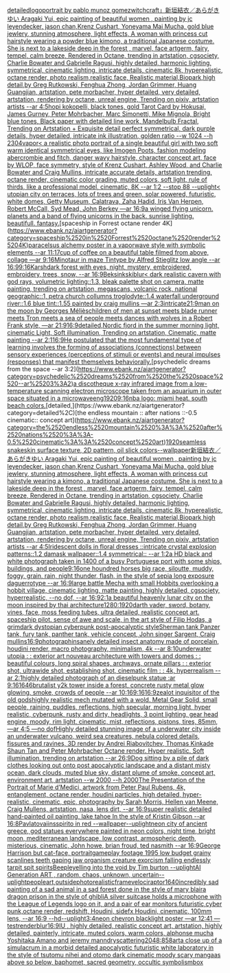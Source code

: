 [detailed](https://www.ebank.nz/aiartgenerator?category=detailed)[logo](https://www.ebank.nz/aiartgenerator?category=logo)[portrait by pablo munoz gomez](https://www.ebank.nz/aiartgenerator?category=portrait%2520by%2520pablo%2520munoz%2520gomez)[witchcraft」](https://www.ebank.nz/aiartgenerator?category=witchcraft%E3%80%8D)[新垣結衣／あらがきゆい Aragaki Yui, epic painting of beautiful women , painting by jc leyendecker, jason chan,Krenz Cushart, Yoneyama Mai Mucha, gold blue jewlery, stunning atmosphere, light effects, A woman with princess cut hairstyle wearing a powder blue kimono, a traditional Japanese costume. She is next to a lakeside deep in the forest , marvel, face artgerm, fairy, tempel, calm breeze, Rendered in Octane, trending in artstation, cgsociety, Charlie Bowater and Gabrielle Ragusi, highly detailed, harmonic lighting, symmetrical, cinematic lighting, intricate details, cinematic 8k, hyperealistic, octane render, photo realism,realistic face, Realistic material,Biopark,high detail,by Greg Rutkowski, Fenghua Zhong, Jordan Grimmer, Huang Guangjian, artstation, pete morbacher, hyper detailed, very detailed, artstation, rendering by octane, unreal engine, Trending on pixiv, artstation artists --ar 4:5](https://www.ebank.nz/aiartgenerator?category=%E6%96%B0%E5%9E%A3%E7%B5%90%E8%A1%A3%EF%BC%8F%E3%81%82%E3%82%89%E3%81%8C%E3%81%8D%E3%82%86%E3%81%84%2520Aragaki%2520Yui%2C%2520epic%2520painting%2520of%2520beautiful%2520women%2520%2C%2520painting%2520by%2520jc%2520leyendecker%2C%2520jason%2520chan%2CKrenz%2520Cushart%2C%2520Yoneyama%2520Mai%2520Mucha%2C%2520gold%2520blue%2520jewlery%2C%2520stunning%2520atmosphere%2C%2520light%2520effects%2C%2520A%2520woman%2520with%2520princess%2520cut%2520hairstyle%2520wearing%2520a%2520powder%2520blue%2520kimono%2C%2520a%2520traditional%2520Japanese%2520costume.%2520She%2520is%2520next%2520to%2520a%2520lakeside%2520deep%2520in%2520the%2520forest%2520%2C%2520marvel%2C%2520face%2520artgerm%2C%2520fairy%2C%2520tempel%2C%2520calm%2520breeze%2C%2520Rendered%2520in%2520Octane%2C%2520trending%2520in%2520artstation%2C%2520cgsociety%2C%2520Charlie%2520Bowater%2520and%2520Gabrielle%2520Ragusi%2C%2520highly%2520detailed%2C%2520harmonic%2520lighting%2C%2520symmetrical%2C%2520cinematic%2520lighting%2C%2520intricate%2520details%2C%2520cinematic%25208k%2C%2520hyperealistic%2C%2520octane%2520render%2C%2520photo%2520realism%2Crealistic%2520face%2C%2520Realistic%2520material%2CBiopark%2Chigh%2520detail%2Cby%2520Greg%2520Rutkowski%2C%2520Fenghua%2520Zhong%2C%2520Jordan%2520Grimmer%2C%2520Huang%2520Guangjian%2C%2520artstation%2C%2520pete%2520morbacher%2C%2520hyper%2520detailed%2C%2520very%2520detailed%2C%2520artstation%2C%2520rendering%2520by%2520octane%2C%2520unreal%2520engine%2C%2520Trending%2520on%2520pixiv%2C%2520artstation%2520artists%2520--ar%25204%3A5)[hopi kokopelli, black tones, gold Tarot Card by Hokusai, James Gurney, Peter Mohrbacher, Marc Simonetti, Mike Mignola, Bright blue tones, Black paper with detailed line work, Mandelbulb Fractal, Trending on Artstation + Exquisite detail perfect symmetrical, dark purple details, hyper detailed, intricate ink illustration, golden ratio  --w 1024  --h 2304](https://www.ebank.nz/aiartgenerator?category=hopi%2520kokopelli%2C%2520black%2520tones%2C%2520gold%2520Tarot%2520Card%2520by%2520Hokusai%2C%2520James%2520Gurney%2C%2520Peter%2520Mohrbacher%2C%2520Marc%2520Simonetti%2C%2520Mike%2520Mignola%2C%2520Bright%2520blue%2520tones%2C%2520Black%2520paper%2520with%2520detailed%2520line%2520work%2C%2520Mandelbulb%2520Fractal%2C%2520Trending%2520on%2520Artstation%2520%2B%2520Exquisite%2520detail%2520perfect%2520symmetrical%2C%2520dark%2520purple%2520details%2C%2520hyper%2520detailed%2C%2520intricate%2520ink%2520illustration%2C%2520golden%2520ratio%2520%2520--w%25201024%2520%2520--h%25202304)[vapor](https://www.ebank.nz/aiartgenerator?category=vapor)[< a realistic photo portrait of a single beautiful girl with two soft warm identical symmetrical eyes, like Imogen Poots, fashion modeling abercrombie and fitch, danger wavy hairstyle, character concept art, face by WLOP, face symmetry, style of Krenz Cushart, Ashley Wood, and Charlie Bowater and Craig Mullins, intricate accurate details, artstation trending, octane render, cinematic color grading, muted colors, soft light, rule of thirds, like a professional model, cinematic, 8K --ar 1:2 --stop 88 --uplight](https://www.ebank.nz/aiartgenerator?category=%3C%2520a%2520realistic%2520photo%2520portrait%2520of%2520a%2520single%2520beautiful%2520girl%2520with%2520two%2520soft%2520warm%2520identical%2520symmetrical%2520eyes%2C%2520like%2520Imogen%2520Poots%2C%2520fashion%2520modeling%2520abercrombie%2520and%2520fitch%2C%2520danger%2520wavy%2520hairstyle%2C%2520character%2520concept%2520art%2C%2520face%2520by%2520WLOP%2C%2520face%2520symmetry%2C%2520style%2520of%2520Krenz%2520Cushart%2C%2520Ashley%2520Wood%2C%2520and%2520Charlie%2520Bowater%2520and%2520Craig%2520Mullins%2C%2520intricate%2520accurate%2520details%2C%2520artstation%2520trending%2C%2520octane%2520render%2C%2520cinematic%2520color%2520grading%2C%2520muted%2520colors%2C%2520soft%2520light%2C%2520rule%2520of%2520thirds%2C%2520like%2520a%2520professional%2520model%2C%2520cinematic%2C%25208K%2520--ar%25201%3A2%2520--stop%252088%2520--uplight)[< utopian city on terraces, lots of trees and green, solar powered, futuristic, white domes, Getty Museum, Calatrava, Zaha Hadid, Iris Van Herpen, Robert McCall, Syd Mead, John Berkey —ar 16:9](https://www.ebank.nz/aiartgenerator?category=%3C%2520utopian%2520city%2520on%2520terraces%2C%2520lots%2520of%2520trees%2520and%2520green%2C%2520solar%2520powered%2C%2520futuristic%2C%2520white%2520domes%2C%2520Getty%2520Museum%2C%2520Calatrava%2C%2520Zaha%2520Hadid%2C%2520Iris%2520Van%2520Herpen%2C%2520Robert%2520McCall%2C%2520Syd%2520Mead%2C%2520John%2520Berkey%2520%E2%80%94ar%252016%3A9)[a winged flying unicorn. planets and a band of flying unicorns in the back. sunrise lighting. beautifull. fantasy.](https://www.ebank.nz/aiartgenerator?category=a%2520winged%2520flying%2520unicorn.%2520planets%2520and%2520a%2520band%2520of%2520flying%2520unicorns%2520in%2520the%2520back.%2520sunrise%2520lighting.%2520beautifull.%2520fantasy.)[spaceship in Forrest octane render 4K](https://www.ebank.nz/aiartgenerator?category=spaceship%2520in%2520Forrest%2520octane%2520render%25204K)[paracelsus alchemy poster in a vaporwave style with symbolic elements --ar 11:17](https://www.ebank.nz/aiartgenerator?category=paracelsus%2520alchemy%2520poster%2520in%2520a%2520vaporwave%2520style%2520with%2520symbolic%2520elements%2520--ar%252011%3A17)[cup of coffee on a beautiful table filmed from above, collage —ar 9:16](https://www.ebank.nz/aiartgenerator?category=cup%2520of%2520coffee%2520on%2520a%2520beautiful%2520table%2520filmed%2520from%2520above%2C%2520collage%2520%E2%80%94ar%25209%3A16)[Minotaur in maze  Tintype by Alfred Stieglitz low angle --ar 16:9](https://www.ebank.nz/aiartgenerator?category=Minotaur%2520in%2520maze%2520%2520Tintype%2520by%2520Alfred%2520Stieglitz%2520low%2520angle%2520--ar%252016%3A9)[9:16](https://www.ebank.nz/aiartgenerator?category=9%3A16)[Karsh](https://www.ebank.nz/aiartgenerator?category=Karsh)[dark forest with eyes, night, mystery, embroidered, embroidery, trees, snow, --ar 16:9](https://www.ebank.nz/aiartgenerator?category=dark%2520forest%2520with%2520eyes%2C%2520night%2C%2520mystery%2C%2520embroidered%2C%2520embroidery%2C%2520trees%2C%2520snow%2C%2520--ar%252016%3A9)[Beksinkski](https://www.ebank.nz/aiartgenerator?category=Beksinkski)[blur](https://www.ebank.nz/aiartgenerator?category=blur)[< dark realistic cavern with god rays, volumetric lighting::1.3, bleak palette shot on camera, matte painting, trending on artstation, megascans, volcanic rock, national geographic::1, petra church collumns troglodyte::1.4 waterfall underground river::1.6 blue tint::1.55 painted by craig mullins —ar 2:3](https://www.ebank.nz/aiartgenerator?category=%3C%2520dark%2520realistic%2520cavern%2520with%2520god%2520rays%2C%2520volumetric%2520lighting%3A%3A1.3%2C%2520bleak%2520palette%2520shot%2520on%2520camera%2C%2520matte%2520painting%2C%2520trending%2520on%2520artstation%2C%2520megascans%2C%2520volcanic%2520rock%2C%2520national%2520geographic%3A%3A1%2C%2520petra%2520church%2520collumns%2520troglodyte%3A%3A1.4%2520waterfall%2520underground%2520river%3A%3A1.6%2520blue%2520tint%3A%3A1.55%2520painted%2520by%2520craig%2520mullins%2520%E2%80%94ar%25202%3A3)[intricate](https://www.ebank.nz/aiartgenerator?category=intricate)[21:9](https://www.ebank.nz/aiartgenerator?category=21%3A9)[man on the moon by Georges Méliès](https://www.ebank.nz/aiartgenerator?category=man%2520on%2520the%2520moon%2520by%2520Georges%2520M%C3%A9li%C3%A8s)[children of men at sunset meets blade runner meets Tron meets a sea of people meets dances with wolves in a Robert Frank style, —ar 21:9](https://www.ebank.nz/aiartgenerator?category=children%2520of%2520men%2520at%2520sunset%2520meets%2520blade%2520runner%2520meets%2520Tron%2520meets%2520a%2520sea%2520of%2520people%2520meets%2520dances%2520with%2520wolves%2520in%2520a%2520Robert%2520Frank%2520style%2C%2520%E2%80%94ar%252021%3A9)[16:9](https://www.ebank.nz/aiartgenerator?category=16%3A9)[detailed,](https://www.ebank.nz/aiartgenerator?category=detailed%2C)[Nordic fjord in the summer morning light, cinematic Light, Soft illumination, Trending on artstation, Cinematic, matte painting --ar 2:1](https://www.ebank.nz/aiartgenerator?category=Nordic%2520fjord%2520in%2520the%2520summer%2520morning%2520light%2C%2520cinematic%2520Light%2C%2520Soft%2520illumination%2C%2520Trending%2520on%2520artstation%2C%2520Cinematic%2C%2520matte%2520painting%2520--ar%25202%3A1)[16:9](https://www.ebank.nz/aiartgenerator?category=16%3A9)[He postulated that the most fundamental type of learning involves the forming of associations (connections) between sensory experiences (perceptions of stimuli or events) and neural impulses (responses) that manifest themselves behaviorally.](https://www.ebank.nz/aiartgenerator?category=He%2520postulated%2520that%2520the%2520most%2520fundamental%2520type%2520of%2520learning%2520involves%2520the%2520forming%2520of%2520associations%2520%28connections%29%2520between%2520sensory%2520experiences%2520%28perceptions%2520of%2520stimuli%2520or%2520events%29%2520and%2520neural%2520impulses%2520%28responses%29%2520that%2520manifest%2520themselves%2520behaviorally.)[psychedelic dreams from the space --ar 3:2](https://www.ebank.nz/aiartgenerator?category=psychedelic%2520dreams%2520from%2520the%2520space%2520--ar%25203%3A2)[a discotheque x-ray infrared image from a low-temperature scanning electron microscope taken from an aquarium in outer space situated in a microwave](https://www.ebank.nz/aiartgenerator?category=a%2520discotheque%2520x-ray%2520infrared%2520image%2520from%2520a%2520low-temperature%2520scanning%2520electron%2520microscope%2520taken%2520from%2520an%2520aquarium%2520in%2520outer%2520space%2520situated%2520in%2520a%2520microwave)[eng](https://www.ebank.nz/aiartgenerator?category=eng)[1920](https://www.ebank.nz/aiartgenerator?category=1920)[9:16](https://www.ebank.nz/aiartgenerator?category=9%3A16)[nba logo: miami heat. south beach colors.](https://www.ebank.nz/aiartgenerator?category=nba%2520logo%3A%2520miami%2520heat.%2520south%2520beach%2520colors.)[detailed,](https://www.ebank.nz/aiartgenerator?category=detailed%2C)[the endless mountain :: after nations ::-0.5 cinematic:: concept art](https://www.ebank.nz/aiartgenerator?category=the%2520endless%2520mountain%2520%3A%3A%2520after%2520nations%2520%3A%3A-0.5%2520cinematic%3A%3A%2520concept%2520art)[1920](https://www.ebank.nz/aiartgenerator?category=1920)[seamless snakeskin surface texture, 2D pattern, oil slick colors](https://www.ebank.nz/aiartgenerator?category=seamless%2520snakeskin%2520surface%2520texture%2C%25202D%2520pattern%2C%2520oil%2520slick%2520colors)[--wallpaper](https://www.ebank.nz/aiartgenerator?category=--wallpaper)[新垣結衣／あらがきゆい Aragaki Yui, epic painting of beautiful women , painting by jc leyendecker, jason chan,Krenz Cushart, Yoneyama Mai Mucha, gold blue jewlery, stunning atmosphere, light effects, A woman with princess cut hairstyle wearing a kimono, a traditional Japanese costume. She is next to a lakeside deep in the forest , marvel, face artgerm, fairy, tempel, calm breeze, Rendered in Octane, trending in artstation, cgsociety, Charlie Bowater and Gabrielle Ragusi, highly detailed, harmonic lighting, symmetrical, cinematic lighting, intricate details, cinematic 8k, hyperealistic, octane render, photo realism,realistic face, Realistic material,Biopark,high detail,by Greg Rutkowski, Fenghua Zhong, Jordan Grimmer, Huang Guangjian, artstation, pete morbacher, hyper detailed, very detailed, artstation, rendering by octane, unreal engine, Trending on pixiv, artstation artists --ar 4:5](https://www.ebank.nz/aiartgenerator?category=%E6%96%B0%E5%9E%A3%E7%B5%90%E8%A1%A3%EF%BC%8F%E3%81%82%E3%82%89%E3%81%8C%E3%81%8D%E3%82%86%E3%81%84%2520Aragaki%2520Yui%2C%2520epic%2520painting%2520of%2520beautiful%2520women%2520%2C%2520painting%2520by%2520jc%2520leyendecker%2C%2520jason%2520chan%2CKrenz%2520Cushart%2C%2520Yoneyama%2520Mai%2520Mucha%2C%2520gold%2520blue%2520jewlery%2C%2520stunning%2520atmosphere%2C%2520light%2520effects%2C%2520A%2520woman%2520with%2520princess%2520cut%2520hairstyle%2520wearing%2520a%2520kimono%2C%2520a%2520traditional%2520Japanese%2520costume.%2520She%2520is%2520next%2520to%2520a%2520lakeside%2520deep%2520in%2520the%2520forest%2520%2C%2520marvel%2C%2520face%2520artgerm%2C%2520fairy%2C%2520tempel%2C%2520calm%2520breeze%2C%2520Rendered%2520in%2520Octane%2C%2520trending%2520in%2520artstation%2C%2520cgsociety%2C%2520Charlie%2520Bowater%2520and%2520Gabrielle%2520Ragusi%2C%2520highly%2520detailed%2C%2520harmonic%2520lighting%2C%2520symmetrical%2C%2520cinematic%2520lighting%2C%2520intricate%2520details%2C%2520cinematic%25208k%2C%2520hyperealistic%2C%2520octane%2520render%2C%2520photo%2520realism%2Crealistic%2520face%2C%2520Realistic%2520material%2CBiopark%2Chigh%2520detail%2Cby%2520Greg%2520Rutkowski%2C%2520Fenghua%2520Zhong%2C%2520Jordan%2520Grimmer%2C%2520Huang%2520Guangjian%2C%2520artstation%2C%2520pete%2520morbacher%2C%2520hyper%2520detailed%2C%2520very%2520detailed%2C%2520artstation%2C%2520rendering%2520by%2520octane%2C%2520unreal%2520engine%2C%2520Trending%2520on%2520pixiv%2C%2520artstation%2520artists%2520--ar%25204%3A5)[Iridescent dolls in floral dresses ::intricate crystal explosion patterns::1.2 damask wallpaper::1.4 symmetrical:: --ar 1:2](https://www.ebank.nz/aiartgenerator?category=Iridescent%2520dolls%2520in%2520floral%2520dresses%2520%3A%3Aintricate%2520crystal%2520explosion%2520patterns%3A%3A1.2%2520damask%2520wallpaper%3A%3A1.4%2520symmetrical%3A%3A%2520--ar%25201%3A2)[a HD black and white photograph taken in 1400 of a busy Portuguese port with some ships, buildings, and people](https://www.ebank.nz/aiartgenerator?category=a%2520HD%2520black%2520and%2520white%2520photograph%2520taken%2520in%25201400%2520of%2520a%2520busy%2520Portuguese%2520port%2520with%2520some%2520ships%2C%2520buildings%2C%2520and%2520people)[9:16](https://www.ebank.nz/aiartgenerator?category=9%3A16)[one houndred horses big race, siloutte, muddy, foggy, grain, rain, night thunder, flash, in the style of sepia long exposure daguerrotype --ar 16:9](https://www.ebank.nz/aiartgenerator?category=one%2520houndred%2520horses%2520big%2520race%2C%2520siloutte%2C%2520muddy%2C%2520foggy%2C%2520grain%2C%2520rain%2C%2520night%2520thunder%2C%2520flash%2C%2520in%2520the%2520style%2520of%2520sepia%2520long%2520exposure%2520daguerrotype%2520--ar%252016%3A9)[large battle Mecha with small Hobbits overlooking a hobbit village, cinematic lighting, matte painting, highly detailed, cgsociety, hyperrealistic, --no dof, --ar 16:9](https://www.ebank.nz/aiartgenerator?category=large%2520battle%2520Mecha%2520with%2520small%2520Hobbits%2520overlooking%2520a%2520hobbit%2520village%2C%2520cinematic%2520lighting%2C%2520matte%2520painting%2C%2520highly%2520detailed%2C%2520cgsociety%2C%2520hyperrealistic%2C%2520--no%2520dof%2C%2520--ar%252016%3A9)[2:1](https://www.ebank.nz/aiartgenerator?category=2%3A1)[a beautiful heavenly lunar city on the moon inspired by thai architecture](https://www.ebank.nz/aiartgenerator?category=a%2520beautiful%2520heavenly%2520lunar%2520city%2520on%2520the%2520moon%2520inspired%2520by%2520thai%2520architecture)[1280:1920](https://www.ebank.nz/aiartgenerator?category=1280%3A1920)[darth vader, sword, botany, vines, face, moss feeding tubes, ultra detailed, realistic concept art. spaceship pilot. sense of awe and scale, in the art style of Filip Hodas, a grimdark dystopian cyberpunk post-apocalyptic style](https://www.ebank.nz/aiartgenerator?category=darth%2520vader%2C%2520sword%2C%2520botany%2C%2520vines%2C%2520face%2C%2520moss%2520feeding%2520tubes%2C%2520ultra%2520detailed%2C%2520realistic%2520concept%2520art.%2520spaceship%2520pilot.%2520sense%2520of%2520awe%2520and%2520scale%2C%2520in%2520the%2520art%2520style%2520of%2520Filip%2520Hodas%2C%2520a%2520grimdark%2520dystopian%2520cyberpunk%2520post-apocalyptic%2520style)[Sherman tank Panzer tank, fury tank, panther tank, vehicle concept, John singer Sargent, Craig mullins](https://www.ebank.nz/aiartgenerator?category=Sherman%2520tank%2520Panzer%2520tank%2C%2520fury%2520tank%2C%2520panther%2520tank%2C%2520vehicle%2520concept%2C%2520John%2520singer%2520Sargent%2C%2520Craig%2520mullins)[16:9](https://www.ebank.nz/aiartgenerator?category=16%3A9)[photograph](https://www.ebank.nz/aiartgenerator?category=photograph)[insanely detailed insect anatomy made of porcelain, houdini render, macro photography,  minimalism, 4k --ar 8:10](https://www.ebank.nz/aiartgenerator?category=insanely%2520detailed%2520insect%2520anatomy%2520made%2520of%2520porcelain%2C%2520houdini%2520render%2C%2520macro%2520photography%2C%2520%2520minimalism%2C%25204k%2520--ar%25208%3A10)[underwater utopia : : exterior art nouveau architecture with towers and domes : : beautiful colours, long spiral shapes, archways, ornate pillars : : exterior shot, ultrawide shot, establishing shot, cinematic film : : 4k, hyperrealism --ar 2:1](https://www.ebank.nz/aiartgenerator?category=underwater%2520utopia%2520%3A%2520%3A%2520exterior%2520art%2520nouveau%2520architecture%2520with%2520towers%2520and%2520domes%2520%3A%2520%3A%2520beautiful%2520colours%2C%2520long%2520spiral%2520shapes%2C%2520archways%2C%2520ornate%2520pillars%2520%3A%2520%3A%2520exterior%2520shot%2C%2520ultrawide%2520shot%2C%2520establishing%2520shot%2C%2520cinematic%2520film%2520%3A%2520%3A%25204k%2C%2520hyperrealism%2520--ar%25202%3A1)[highly detailed photograph of an dieselpunk statue :ar 9:16](https://www.ebank.nz/aiartgenerator?category=highly%2520detailed%2520photograph%2520of%2520an%2520dieselpunk%2520statue%2520%3Aar%25209%3A16)[1646](https://www.ebank.nz/aiartgenerator?category=1646)[brutalist y2k tower inside a forest, concrete rusty metal glow glowing, smoke, crowds of people --ar 10:16](https://www.ebank.nz/aiartgenerator?category=brutalist%2520y2k%2520tower%2520inside%2520a%2520forest%2C%2520concrete%2520rusty%2520metal%2520glow%2520glowing%2C%2520smoke%2C%2520crowds%2520of%2520people%2520--ar%252010%3A16)[9:16](https://www.ebank.nz/aiartgenerator?category=9%3A16)[16:9](https://www.ebank.nz/aiartgenerator?category=16%3A9)[zealot inquisitor of the old gods](https://www.ebank.nz/aiartgenerator?category=zealot%2520inquisitor%2520of%2520the%2520old%2520gods)[highly realistic mech mutated with a wold. Metal Gear Solid, small people, raining, puddles, reflections, high specular, morning light, hyper realistic, cyberpunk, rusty and dirty, headlights, 3 point lighting, gear head engine, moody, rim light, cinematic, mist, reflections, pistons, tires, 85mm, —ar 4:5 —no dof](https://www.ebank.nz/aiartgenerator?category=highly%2520realistic%2520mech%2520mutated%2520with%2520a%2520wold.%2520Metal%2520Gear%2520Solid%2C%2520small%2520people%2C%2520raining%2C%2520puddles%2C%2520reflections%2C%2520high%2520specular%2C%2520morning%2520light%2C%2520hyper%2520realistic%2C%2520cyberpunk%2C%2520rusty%2520and%2520dirty%2C%2520headlights%2C%25203%2520point%2520lighting%2C%2520gear%2520head%2520engine%2C%2520moody%2C%2520rim%2520light%2C%2520cinematic%2C%2520mist%2C%2520reflections%2C%2520pistons%2C%2520tires%2C%252085mm%2C%2520%E2%80%94ar%25204%3A5%2520%E2%80%94no%2520dof)[Highly detailed stunning image of a underwater city inside an underwater vulcano, weird sea creatures, nebula colored details, fissures and ravines, 3D render by Andrei Riabovitchev, Thomas Kinkade Shaun Tan and Peter Mohrbacher Octane render. Hyper realistic. Soft illumination.  trending on artstation --ar 26:9](https://www.ebank.nz/aiartgenerator?category=Highly%2520detailed%2520stunning%2520image%2520of%2520a%2520underwater%2520city%2520inside%2520an%2520underwater%2520vulcano%2C%2520weird%2520sea%2520creatures%2C%2520nebula%2520colored%2520details%2C%2520fissures%2520and%2520ravines%2C%25203D%2520render%2520by%2520Andrei%2520Riabovitchev%2C%2520Thomas%2520Kinkade%2520Shaun%2520Tan%2520and%2520Peter%2520Mohrbacher%2520Octane%2520render.%2520Hyper%2520realistic.%2520Soft%2520illumination.%2520%2520trending%2520on%2520artstation%2520--ar%252026%3A9)[Dog sitting by a pile of dark clothes looking out onto post apocalyptic landscape and a distant misty ocean, dark clouds, muted blue sky, distant plume of smoke, concept art, environment art, artstation --w 2000 --h 2000](https://www.ebank.nz/aiartgenerator?category=Dog%2520sitting%2520by%2520a%2520pile%2520of%2520dark%2520clothes%2520looking%2520out%2520onto%2520post%2520apocalyptic%2520landscape%2520and%2520a%2520distant%2520misty%2520ocean%2C%2520dark%2520clouds%2C%2520muted%2520blue%2520sky%2C%2520distant%2520plume%2520of%2520smoke%2C%2520concept%2520art%2C%2520environment%2520art%2C%2520artstation%2520--w%25202000%2520--h%25202000)[The Presentation of the Portrait of Marie d’Medici, artwork from Peter Paul Rubens, 4k, entanglement, octane render, houdini particles, high detailed, hyper-realistic, cinematic, epic, photography by Sarah Morris, Hellen van Meene, Craig Mullens, artstation, nasa, lens dirt, --ar 16:9](https://www.ebank.nz/aiartgenerator?category=The%2520Presentation%2520of%2520the%2520Portrait%2520of%2520Marie%2520d%E2%80%99Medici%2C%2520artwork%2520from%2520Peter%2520Paul%2520Rubens%2C%25204k%2C%2520entanglement%2C%2520octane%2520render%2C%2520houdini%2520particles%2C%2520high%2520detailed%2C%2520hyper-realistic%2C%2520cinematic%2C%2520epic%2C%2520photography%2520by%2520Sarah%2520Morris%2C%2520Hellen%2520van%2520Meene%2C%2520Craig%2520Mullens%2C%2520artstation%2C%2520nasa%2C%2520lens%2520dirt%2C%2520--ar%252016%3A9)[super realistic detailed hand-painted oil painting, lake tahoe In the style of Kristin Gibson --ar 16:8](https://www.ebank.nz/aiartgenerator?category=super%2520realistic%2520detailed%2520hand-painted%2520oil%2520painting%2C%2520lake%2520tahoe%2520In%2520the%2520style%2520of%2520Kristin%2520Gibson%2520--ar%252016%3A8)[Pavlatovai](https://www.ebank.nz/aiartgenerator?category=Pavlatovai)[insspirito in red  --wallpaper](https://www.ebank.nz/aiartgenerator?category=insspirito%2520in%2520red%2520%2520--wallpaper)[--uplight](https://www.ebank.nz/aiartgenerator?category=--uplight)[neon city of ancient greece, god statues everywhere painted in neon colors, night time, bright moon, mediterranean landscape, low contrast, armospheric depth, misterious, cinematic, John howe, brian froud, ted nasmith --ar 16:9](https://www.ebank.nz/aiartgenerator?category=neon%2520city%2520of%2520ancient%2520greece%2C%2520god%2520statues%2520everywhere%2520painted%2520in%2520neon%2520colors%2C%2520night%2520time%2C%2520bright%2520moon%2C%2520mediterranean%2520landscape%2C%2520low%2520contrast%2C%2520armospheric%2520depth%2C%2520misterious%2C%2520cinematic%2C%2520John%2520howe%2C%2520brian%2520froud%2C%2520ted%2520nasmith%2520--ar%252016%3A9)[George Harrison but cat-face, portrait](https://www.ebank.nz/aiartgenerator?category=George%2520Harrison%2520but%2520cat-face%2C%2520portrait)[gameplay footage 1995 low budget grainy scanlines teeth gaping jaw organism creature exorcism falling endlessly tarpit spit spirits](https://www.ebank.nz/aiartgenerator?category=gameplay%2520footage%25201995%2520low%2520budget%2520grainy%2520scanlines%2520teeth%2520gaping%2520jaw%2520organism%2520creature%2520exorcism%2520falling%2520endlessly%2520tarpit%2520spit%2520spirits)[Beeple](https://www.ebank.nz/aiartgenerator?category=Beeple)[yelling into the void by Tim burton --uplight](https://www.ebank.nz/aiartgenerator?category=yelling%2520into%2520the%2520void%2520by%2520Tim%2520burton%2520--uplight)[AI Generation ART , random, chaos, unknown, uncertain](https://www.ebank.nz/aiartgenerator?category=AI%2520Generation%2520ART%2520%2C%2520random%2C%2520chaos%2C%2520unknown%2C%2520uncertain)[--uplight](https://www.ebank.nz/aiartgenerator?category=--uplight)[people](https://www.ebank.nz/aiartgenerator?category=people)[art,](https://www.ebank.nz/aiartgenerator?category=art%2C)[outside](https://www.ebank.nz/aiartgenerator?category=outside)[photorealistic](https://www.ebank.nz/aiartgenerator?category=photorealistic)[frame](https://www.ebank.nz/aiartgenerator?category=frame)[velociraptor](https://www.ebank.nz/aiartgenerator?category=velociraptor)[1640](https://www.ebank.nz/aiartgenerator?category=1640)[incredibly sad painting of a sad animal in a sad forest done in the style of mary blair](https://www.ebank.nz/aiartgenerator?category=incredibly%2520sad%2520painting%2520of%2520a%2520sad%2520animal%2520in%2520a%2520sad%2520forest%2520done%2520in%2520the%2520style%2520of%2520mary%2520blair)[a dragon prison in the style of ghibli](https://www.ebank.nz/aiartgenerator?category=a%2520dragon%2520prison%2520in%2520the%2520style%2520of%2520ghibli)[A silver suitcase holds a microphone with the League of Legends logo on it, and a pair of ear monitors,futuristic,cyber punk,octane render, redshift, Houdini, sidefx Houdini, cinematic, 100mm lens, --ar 16:9 --hd](https://www.ebank.nz/aiartgenerator?category=A%2520silver%2520suitcase%2520holds%2520a%2520microphone%2520with%2520the%2520League%2520of%2520Legends%2520logo%2520on%2520it%2C%2520and%2520a%2520pair%2520of%2520ear%2520monitors%2Cfuturistic%2Ccyber%2520punk%2Coctane%2520render%2C%2520redshift%2C%2520Houdini%2C%2520sidefx%2520Houdini%2C%2520cinematic%2C%2520100mm%2520lens%2C%2520--ar%252016%3A9%2520--hd)[--uplight](https://www.ebank.nz/aiartgenerator?category=--uplight)[3:4](https://www.ebank.nz/aiartgenerator?category=3%3A4)[neon chevron blacklight poster —ar 12:41 —test](https://www.ebank.nz/aiartgenerator?category=neon%2520chevron%2520blacklight%2520poster%2520%E2%80%94ar%252012%3A41%2520%E2%80%94test)[render](https://www.ebank.nz/aiartgenerator?category=render)[blur](https://www.ebank.nz/aiartgenerator?category=blur)[16:9](https://www.ebank.nz/aiartgenerator?category=16%3A9)[IU , highly detailed, realistic concept art, artstation, highly detailed, painterly, intricate, muted colors, warm colors, alphonse mucha Yoshitaka Amano and jeremy mann](https://www.ebank.nz/aiartgenerator?category=IU%2520%2C%2520highly%2520detailed%2C%2520realistic%2520concept%2520art%2C%2520artstation%2C%2520highly%2520detailed%2C%2520painterly%2C%2520intricate%2C%2520muted%2520colors%2C%2520warm%2520colors%2C%2520alphonse%2520mucha%2520Yoshitaka%2520Amano%2520and%2520jeremy%2520mann)[dry](https://www.ebank.nz/aiartgenerator?category=dry)[scattering](https://www.ebank.nz/aiartgenerator?category=scattering)[2048:858](https://www.ebank.nz/aiartgenerator?category=2048%3A858)[art](https://www.ebank.nz/aiartgenerator?category=art)[a close up of a simulacrum in a morbid detailed apocalyptic futuristic white laboratory in the style of tsutomu nihei and otomo dark cinematic moody scary manga](https://www.ebank.nz/aiartgenerator?category=a%2520close%2520up%2520of%2520a%2520simulacrum%2520in%2520a%2520morbid%2520detailed%2520apocalyptic%2520futuristic%2520white%2520laboratory%2520in%2520the%2520style%2520of%2520tsutomu%2520nihei%2520and%2520otomo%2520dark%2520cinematic%2520moody%2520scary%2520manga)[as above so below, baphomet, sacred geometry, occultic symbolism](https://www.ebank.nz/aiartgenerator?category=as%2520above%2520so%2520below%2C%2520baphomet%2C%2520sacred%2520geometry%2C%2520occultic%2520symbolism)[box](https://www.ebank.nz/aiartgenerator?category=box)